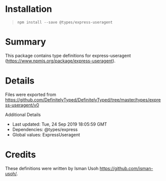 # Installation
> `npm install --save @types/express-useragent`

# Summary
This package contains type definitions for express-useragent (https://www.npmjs.org/package/express-useragent).

# Details
Files were exported from https://github.com/DefinitelyTyped/DefinitelyTyped/tree/master/types/express-useragent/v0

Additional Details
 * Last updated: Tue, 24 Sep 2019 18:05:59 GMT
 * Dependencies: @types/express
 * Global values: ExpressUseragent

# Credits
These definitions were written by Isman Usoh <https://github.com/isman-usoh/>.
